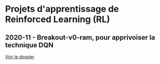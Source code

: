 # Projets d'apprentissage de Reinforced Learning (RL)

## 2020-11 - Breakout-v0-ram, pour apprivoiser la technique DQN
[Voir le dossier ](https://github.com/jsparent/ai-rl/blob/main/breakout/readme.md)

